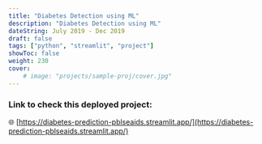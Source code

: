 ```yaml
---
title: "Diabetes Detection using ML"
description: "Diabetes Detection using ML"
dateString: July 2019 - Dec 2019
draft: false
tags: ["python", "streamlit", "project"]
showToc: false
weight: 230
cover:
    # image: "projects/sample-proj/cover.jpg"
--- 
```



### Link to check this deployed project: 

🌐 [https://diabetes-prediction-pblseaids.streamlit.app/](https://diabetes-prediction-pblseaids.streamlit.app/)

